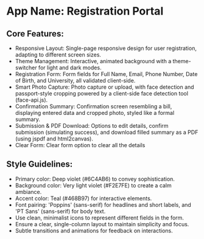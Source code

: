 # **App Name**: Registration Portal

## Core Features:

- Responsive Layout: Single-page responsive design for user registration, adapting to different screen sizes.
- Theme Management: Interactive, animated background with a theme-switcher for light and dark modes.
- Registration Form: Form fields for Full Name, Email, Phone Number, Date of Birth, and University, all validated client-side.
- Smart Photo Capture: Photo capture or upload, with face detection and passport-style cropping powered by a client-side face detection tool (face-api.js).
- Confirmation Summary: Confirmation screen resembling a bill, displaying entered data and cropped photo, styled like a formal summary.
- Submission & PDF Download: Options to edit details, confirm submission (simulating success), and download filled summary as a PDF (using jspdf and html2canvas).
- Clear Form: Clear form option to clear all the details

## Style Guidelines:

- Primary color: Deep violet (#6C4AB6) to convey sophistication.
- Background color: Very light violet (#F2E7FE) to create a calm ambiance.
- Accent color: Teal (#468B97) for interactive elements.
- Font pairing: 'Poppins' (sans-serif) for headlines and short labels, and 'PT Sans' (sans-serif) for body text.
- Use clean, minimalist icons to represent different fields in the form.
- Ensure a clear, single-column layout to maintain simplicity and focus.
- Subtle transitions and animations for feedback on interactions.